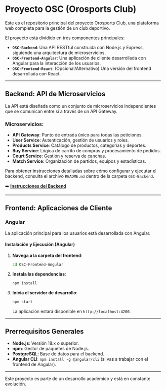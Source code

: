 # Proyecto OSC (Orosports Club)

Este es el repositorio principal del proyecto Orosports Club, una plataforma web completa para la gestión de un club deportivo.

El proyecto está dividido en tres componentes principales:
- **`OSC-Backend`**: Una API RESTful construida con Node.js y Express, siguiendo una arquitectura de microservicios.
- **`OSC-Frontend-Angular`**: Una aplicación de cliente desarrollada con Angular para la interacción de los usuarios.
- **`OSC-Frontend-React`**: (Opcional/Alternativo) Una versión del frontend desarrollada con React.

---

## Backend: API de Microservicios

La API está diseñada como un conjunto de microservicios independientes que se comunican entre sí a través de un API Gateway.

### Microservicios:
- **API Gateway**: Punto de entrada único para todas las peticiones.
- **User Service**: Autenticación, gestión de usuarios y roles.
- **Products Service**: Catálogo de productos, categorías y deportes.
- **Buy Service**: Lógica de carrito de compras y procesamiento de pedidos.
- **Court Service**: Gestión y reserva de canchas.
- **Match Service**: Organización de partidos, equipos y estadísticas.

Para obtener instrucciones detalladas sobre cómo configurar y ejecutar el backend, consulta el archivo `README.md` dentro de la carpeta `OSC-Backend`.

➡️ **[Instrucciones del Backend](./OSC-Backend/README.md)**

---

## Frontend: Aplicaciones de Cliente

### Angular

La aplicación principal para los usuarios está desarrollada con Angular.

#### Instalación y Ejecución (Angular)

1.  **Navega a la carpeta del frontend**:
    ```bash
    cd OSC-Frontend-Angular
    ```
2.  **Instala las dependencias**:
    ```bash
    npm install
    ```
3.  **Inicia el servidor de desarrollo**:
    ```bash
    npm start
    ```
    La aplicación estará disponible en `http://localhost:4200`.

---

## Prerrequisitos Generales

- **Node.js**: Versión 18.x o superior.
- **npm**: Gestor de paquetes de Node.js.
- **PostgreSQL**: Base de datos para el backend.
- **Angular CLI**: `npm install -g @angular/cli` (si vas a trabajar con el frontend de Angular).

---

Este proyecto es parte de un desarrollo académico y está en constante evolución.
